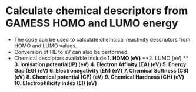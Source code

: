 # Calculate chemical descriptors from GAMESS HOMO and LUMO energy

- The code can be used to calculate chemcical reactivity descriptors from HOMO and LUMO values. 
- Conversion of HE to eV can also be performed.
- Chemical desciptors available include 
**1. HOMO (eV)**
**2. LUMO (eV) **
**3. Ionisation potential(IP) (eV)**
**4. Electron Affinity (EA) (eV)**
**5. Energy Gap (EG) (eV)**
**6. Electronegativity (EN) (eV)**
**7. Chemical Softness (CS) (eV)**
**8. Chemical potential (CP) (eV)**
**9. Chemical Hardness (CH) (eV)**
**10. Electrophilicity index (EI) (eV)**

